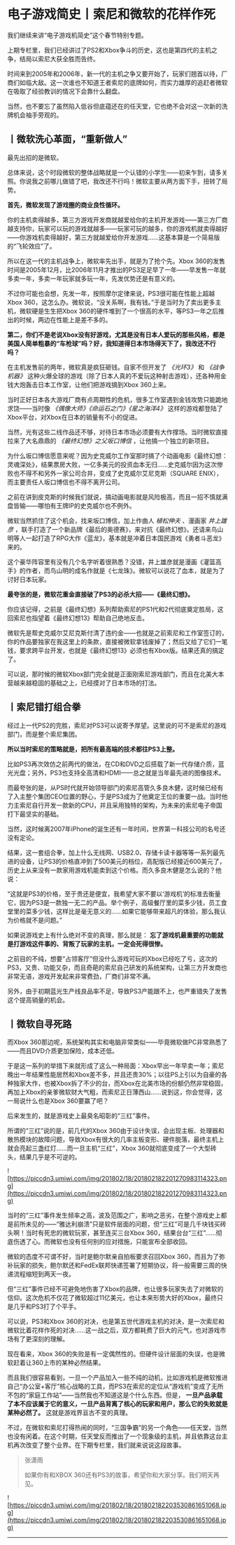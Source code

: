 # 电子游戏简史丨索尼和微软的花样作死

我们继续来讲“电子游戏机简史”这个春节特别专题。

上期专栏里，我们已经讲过了PS2和Xbox争斗的历史，这也是第四代的主机之争，结局以索尼大获全胜而告终。

时间来到2005年和2006年，新一代的主机之争又要开始了，玩家们翘首以待，厂商们如临大敌。这一次谁也不知道王者索尼的底牌如何，而实力雄厚的追赶者微软在吸取了经验教训的情况下会靠什么翻盘。

当然，也不要忘了虽然陷入低谷但底蕴还在的任天堂，它也绝不会对这一次新的洗牌机会袖手旁观的。

## 丨微软洗心革面，“重新做人”

最先出招的是微软。

总体来说，这个时段微软的整体战略就是一个认错的小学生——初来乍到，请多关照。你说我之前哪儿做错了吧，我改还不行吗！微软主要从两方面下手，扭转了局势。

 **首先，微软发现了游戏圈的商业良性循环。**

你的主机卖得越多，第三方游戏开发商就越爱给你的主机开发游戏——第三方厂商越支持你，玩家可以玩的游戏就越多——玩家可玩的越多，你的游戏机就卖得越好——你游戏机卖得越好，第三方就越爱给你开发游戏……这基本算是一个简易版的“飞轮效应”了。

所以在这一代的主机战争上，微软率先出手，就是为了抢个先。Xbox 360的发售时间是2005年12月，比2006年11月才推出的PS3足足早了一年——早发售一年就多卖一年，多卖一年玩家就多玩一年，先发优势还是有意义的。

不过你可能也会想，先发一年，按照摩尔定律来说，PS3很可能在性能上超越Xbox 360，这怎么办。微软说，“没关系啊，我有钱。”于是当时为了卖出更多主机，微软硬是生生把Xbox 360的硬件堆到了一个很高的水平，等PS3一年之后推出的时候，两边在性能上是差不多的。

 **第二，你们不是老说Xbox没有好游戏，尤其是没有日本人爱玩的那些风格，都是美国人简单粗暴的“车枪球”吗？好，我知道得日本市场得天下了，我改还不行吗？**

在主机发售前的两年，微软真是疯狂砸钱。自家不但开发了 *《光环3》* 和 *《战争机器》* 这种火爆全球的游戏（除了日本人真的不爱玩这种射击游戏），还各种用金钱大炮轰击日本工作室，让他们把游戏搞到Xbox 360上来。

当时正好日本各大游戏厂商有点周期性的危机，很多工作室遇到金钱攻势只能跪地求饶——当时像 *《偶像大师》《命运石之门》《星之海洋4》* 这样的游戏都登陆了Xbox平台，对Xbox在日本的销量有不小的促进。

当然，光有这些二线作品还不够，对待日本市场必须要有大作撑场。当时微软直接拉来了大名鼎鼎的 *《最终幻想》之父坂口博信* ，让他搞一个独立的新项目。

为什么坂口博信愿意来呢？因为史克威尔工作室那时搞了个动画电影《最终幻想：灵魂深处》，结果票房大败，一亿多美元的投资血本无归……史克威尔因为这次惨败也不得不和另外一家公司合并，变成了史克威尔艾尼克斯（SQUARE ENIX），而主要责任人坂口博信也不得不离开公司。

之前在讲到皮克斯的时候我们就说，搞动画电影就是风险极高，而且一招不慎就满盘皆输——哪怕有王牌IP的史克威尔也不例外。

微软当然抓住了这个机会，找来坂口博信，加上作曲人 *植松伸夫* 、漫画家 *井上雄彦* ，联手打造了一个新品牌《最后的奥德赛》，来对抗《最终幻想》。还请来鸟山明等人一起打造了RPG大作《蓝龙》，基本就是冲着日本国民游戏《勇者斗恶龙》来的。

这个豪华阵容里有没有几个名字听着很熟悉？没错，井上雄彦就是漫画《灌篮高手》的作者，而鸟山明的成名作就是《七龙珠》。微软可以说花了血本，就是为了讨好日本玩家。

 **最夸张的是，微软花重金直接破了PS3的必杀大招——《最终幻想》。**

你应该记得，之前是《最终幻想》系列帮助索尼的PS1代和2代彻底奠定胜局，这回索尼也指望着《最终幻想13》帮助自己绝地反击。

微软先是帮史克威尔艾尼克斯付清了违约金——也就是之前索尼和工作室签订的，你的作品要独家在我这里上的条款，直接被微软拿钱废掉了；然后又给了它们一笔钱，要求跨平台开发，也就是《最终幻想13》必须也有Xbox版。结果还真的搞定了。

可以说，那时候的微软Xbox部门完全就是正面刚索尼游戏部门，而且在北美大本营越来越稳固的基础之上，已经摸对了日本市场的打法。

## 丨索尼错打组合拳

经过上一代PS2的完胜，索尼对PS3可以说寄予厚望。这里说的可不是索尼的游戏部门，而是整个索尼集团。

 **所以当时索尼的策略就是，把所有最高端的技术都往PS3上整。**

比如PS3再次效仿之前两代的做法，在CD和DVD之后搭载了新一代存储介质，蓝光光盘；另外，PS3也支持全高清和HDMI——总之就是当年最先进的图像技术。

而最夸张的是，从PS时代就开始领导部门的索尼高管久多良木健，这时候已经有了入主整个集团CEO位置的野心，于是PS3成为了他奠定王位的重要一战。当时他力主索尼自行开发一款新的CPU，并且采用独特的架构，为未来的索尼电子帝国打下最坚实的基础。

当然，这时候离2007年iPhone的诞生还有一年时间，世界第一科技公司的名号还没有定论。

结果，这一套组合拳，加上什么无线网、USB2.0、存储卡读卡器等等一系列最先进的设备，让PS3的价格直冲到了500美元的档位，高配版已经接近600美元了，历史上从来没有一款家用游戏机能卖到这个价格。而久多良木健是怎么说的？他说：

“这就是PS3的价格，至于贵还是便宜，我希望大家不要以‘游戏机’的标准去衡量它，因为PS3是一款独一无二的产品。举个例子，高级餐厅里的菜多少钱，员工食堂里的菜多少钱，这样比是毫无意义的……如果它能够带来超凡的体验，那么我认为价格就不是问题。”

如果说游戏史上有什么绝对不变的真理，那么就是： **忘了游戏机最重要的功能就是打游戏这件事的、背叛了玩家的主机，一定会死得很惨。**

之前目的不纯，想要“占领客厅”但没什么游戏可玩的Xbox已经吃了亏，这次的PS3，又贵、功能又杂，而且奇葩的索尼自己研发的系统架构，让第三方开发商也非常无语，游戏开发起来非常费劲，厂商们非常不满。

另外，由于初期蓝光生产线良品率不足，导致PS3产能跟不上，也严重错失了发售这个提高销量的机会。

## 丨微软自寻死路

而Xbox 360那边呢，系统架构其实和电脑非常类似——毕竟微软做PC非常熟悉了——而且DVD介质更加保险，成本还低。

于是这一系列的举措下来就形成了这么一种局面：Xbox早出一年早卖一年；索尼晚出一年结果性能居然和Xbox差不多，并且还贵30%；以往PS上引以为自豪的各种独家大作，也被Xbox拆了不少的台，而Xbox在北美市场的份额仍然非常稳固，再加上Xbox的亲爹微软财大气粗，而索尼正日薄西山……说到这，你会觉得，这一局说什么也是Xbox 360要赢了吧？

后来发生的，就是游戏史上最臭名昭彰的“三红”事件。

所谓的“三红”说的是，前几代的Xbox 360由于设计失误，会出现主板、处理器和散热模块的故障问题，导致Xbox有很大的几率主板变形、硬件脱落，最终主机上就会亮起三盏红灯……而一旦主机“三红”，Xbox 360就彻底变成了一个大型砖头，结果几乎是不可逆的。

![https://piccdn3.umiwi.com/img/201802/18/201802182201270983114323.png](https://piccdn3.umiwi.com/img/201802/18/201802182201270983114323.png)

当时的“三红”事件发生频率之高，波及范围之广，影响之恶劣，在整个游戏史上都是前所未见的——“雅达利崩溃”只是软件层面的问题，但“三红”可是几千块钱买砖头啊！当时有死忠的微软玩家，甚至连买三台Xbox 360，结果台台“三红”……彻底伤透了心。而微软也没有任何别的应对措施，只能宣布全部收回。

微软的态度不可谓不好，当时是鲍尔默亲自拍板要求召回Xbox 360，而且为了弥补玩家的损失，鲍尔默还和FedEx联邦快递签署了短期协议，将一般需要三周的快递流程缩短到两天一夜。

但“三红”事件已经不可避免地伤害了Xbox的品牌，也让很多玩家失去了对微软的信仰。这次危机不仅花了微软超过11亿美元，也让本来形势大好的Xbox，最终只是几乎和PS3打了个平手。

可以说，PS3和Xbox 360的对决，也是第五世代游戏主机的对决，是一次索尼和微软比着花样作死的对决……这一战之后，双方都耗费了巨大的元气，也对游戏市场有了更深刻的理解。

现在看来，Xbox 360的失败是有一定偶然性的。但硬件设计层面的失误，也是微软赶着让360上市的某种必然结果。

而且我们很容易看到，一旦一个产品加入一些不纯的动机，比如游戏机是微软推进自己“办公室+客厅”核心战略的工具，而PS3在索尼的定位从“游戏机”变成了无所不包的“家庭工作站”——当然我也不知道这是个什么东西。但是， **一旦产品承载了本不应该属于它的意义，一旦产品背离了核心的玩家和用户，那么它的失败就是某种必然了。** 这就是游戏界亘古不变的真理。

不过，在微软和索尼打得热闹的同时，“三国争霸”的另一个角色——任天堂，当然也没有闲着。在这个时期，任天堂反而推出了一个现象级的主机，并且依靠这台主机再次改变了整个业界。在下期专栏里，我们就来说说这段故事。

> 张潇雨
> 
> 如果你有和XBOX 360还有PS3的故事，希望你和大家分享。我们明天再见。

![https://piccdn3.umiwi.com/img/201802/18/201802182203530861651068.jpg](https://piccdn3.umiwi.com/img/201802/18/201802182203530861651068.jpg)

---

